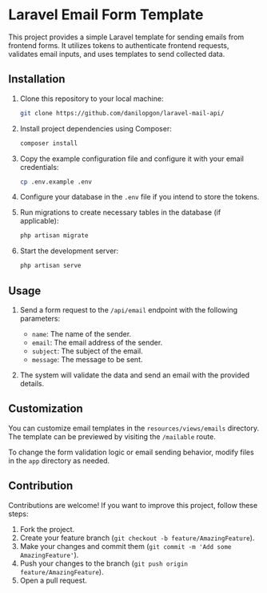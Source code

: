 # Laravel Email Form Template

This project provides a simple Laravel template for sending emails from frontend forms. It utilizes tokens to authenticate frontend requests, validates email inputs, and uses templates to send collected data.

## Installation

1. Clone this repository to your local machine:
    
    ```bash
    git clone https://github.com/danilopgon/laravel-mail-api/
    ```

2. Install project dependencies using Composer:

    ```bash
    composer install
    ```

3. Copy the example configuration file and configure it with your email credentials:

    ```bash
    cp .env.example .env
    ```

4. Configure your database in the `.env` file if you intend to store the tokens.

5. Run migrations to create necessary tables in the database (if applicable):

    ```bash
    php artisan migrate
    ```

6. Start the development server:

    ```bash
    php artisan serve
    ```

## Usage

1. Send a form request to the `/api/email` endpoint with the following parameters:

    - `name`: The name of the sender.
    - `email`: The email address of the sender.
    - `subject`: The subject of the email.
    - `message`: The message to be sent.

2. The system will validate the data and send an email with the provided details.

## Customization

You can customize email templates in the `resources/views/emails` directory. The template can be previewed by visiting the `/mailable` route.

To change the form validation logic or email sending behavior, modify files in the `app` directory as needed.

## Contribution

Contributions are welcome! If you want to improve this project, follow these steps:

1. Fork the project.
2. Create your feature branch (`git checkout -b feature/AmazingFeature`).
3. Make your changes and commit them (`git commit -m 'Add some AmazingFeature'`).
4. Push your changes to the branch (`git push origin feature/AmazingFeature`).
5. Open a pull request.